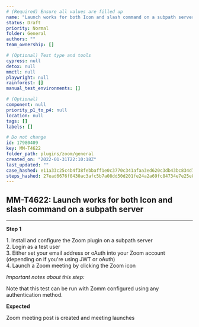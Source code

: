 ```yaml
---
# (Required) Ensure all values are filled up
name: "Launch works for both Icon and slash command on a subpath server"
status: Draft
priority: Normal
folder: General
authors: ""
team_ownership: []

# (Optional) Test type and tools
cypress: null
detox: null
mmctl: null
playwright: null
rainforest: []
manual_test_environments: []

# (Optional)
component: null
priority_p1_to_p4: null
location: null
tags: []
labels: []

# Do not change
id: 17980409
key: MM-T4622
folder_path: plugins/zoom/general
created_on: "2022-01-31T22:10:18Z"
last_updated: ""
case_hashed: e11a33c25c4b4f38febbaff1e0c3770c341afaa3ed620c3db43bc834d74907b6cee30585da25330dd4ef4d1b75a80a81
steps_hashed: 27ead6676f0430ac3afc5b7a08dd50d201fe24a2a69fc84734e7e25e8c8da72856a90ee82516ece552d31ed3a459f6ca
---
```


## MM-T4622: Launch works for both Icon and slash command on a subpath server

---

**Step 1**

1\. Install and configure the Zoom plugin on a subpath server\
2\. Login as a test user\
3\. Either set your email address or oAuth into your Zoom account (depending on if you're using JWT or oAuth)\
4\. Launch a Zoom meeting by clicking the Zoom icon

_Important notes about this step:_

Note that this test can be run with Zomm configured using any authentication method.

**Expected**

Zoom meeting post is created and meeting launches
